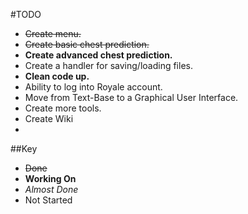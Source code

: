 #TODO
+ ~~Create menu.~~ 
+ ~~Create basic chest prediction.~~
+ **Create advanced chest prediction.**
+ Create a handler for saving/loading files.
+ **Clean code up.**
+ Ability to log into Royale account.
+ Move from Text-Base to a Graphical User Interface.
+ Create more tools.
+ Create Wiki
+
  

##Key

  + ~~Done~~
  + **Working On**
  + *Almost Done*
  +  Not Started






